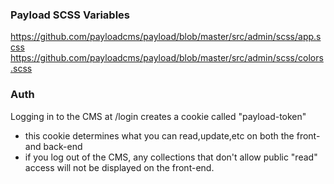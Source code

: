 ### Payload SCSS Variables

https://github.com/payloadcms/payload/blob/master/src/admin/scss/app.scss
https://github.com/payloadcms/payload/blob/master/src/admin/scss/colors.scss

### Auth

Logging in to the CMS at /login creates a cookie called "payload-token"

- this cookie determines what you can read,update,etc on both the front- and back-end
- if you log out of the CMS, any collections that don't allow public "read" access will not be displayed on the front-end.
